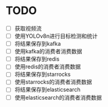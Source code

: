 # TODO

- [ ] 获取视频流
- [ ] 使用YOLOv8n进行目标检测和统计
- [ ] 将结果保存到kafka
- [ ] 使用kafka的消费者消费数据
- [ ] 将结果保存到redis
- [ ] 使用redis的消费者消费数据
- [ ] 将结果保存到starrocks
- [ ] 使用starrocks的消费者消费数据
- [ ] 将结果保存到elasticsearch
- [ ] 使用elasticsearch的消费者消费数据
